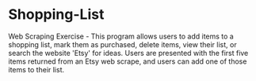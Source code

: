 # Shopping-List
Web Scraping Exercise - This program allows users to add items to a shopping list, mark them as purchased, delete items, view their list, or search the website 'Etsy' for ideas. Users are presented with the first five items returned from an Etsy web scrape, and users can add one of those items to their list.
